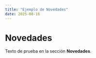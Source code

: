 ```yaml
---
title: "Ejemplo de Novedades"
date: 2025-08-16
---
```


# Novedades

Texto de prueba en la sección **Novedades**.
